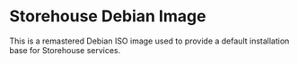 # Storehouse Debian Image

This is a remastered Debian ISO image used to provide a default installation
base for Storehouse services.
